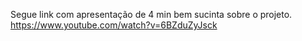 Segue link com apresentação de 4 min bem sucinta sobre o projeto.
https://www.youtube.com/watch?v=6BZduZyJsck
